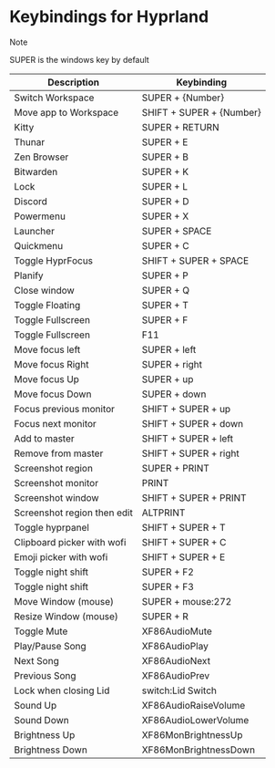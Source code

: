 [//]: # (This file is autogenerated)
# Keybindings for Hyprland

> [!NOTE]
> SUPER is the windows key by default

| Description | Keybinding |
| -- | -- |
| Switch Workspace | SUPER + {Number} |
| Move app to Workspace | SHIFT + SUPER + {Number} |
| Kitty | SUPER + RETURN |
| Thunar | SUPER + E |
| Zen Browser | SUPER + B |
| Bitwarden | SUPER + K |
| Lock | SUPER + L |
| Discord | SUPER + D |
| Powermenu | SUPER + X |
| Launcher | SUPER + SPACE |
| Quickmenu | SUPER + C |
| Toggle HyprFocus | SHIFT + SUPER + SPACE |
| Planify | SUPER + P |
| Close window | SUPER + Q |
| Toggle Floating | SUPER + T |
| Toggle Fullscreen | SUPER + F |
| Toggle Fullscreen | F11 |
| Move focus left | SUPER + left |
| Move focus Right | SUPER + right |
| Move focus Up | SUPER + up |
| Move focus Down | SUPER + down |
| Focus previous monitor | SHIFT + SUPER + up |
| Focus next monitor | SHIFT + SUPER + down |
| Add to master | SHIFT + SUPER + left |
| Remove from master | SHIFT + SUPER + right |
| Screenshot region | SUPER + PRINT |
| Screenshot monitor | PRINT |
| Screenshot window | SHIFT + SUPER + PRINT |
| Screenshot region then edit | ALTPRINT |
| Toggle hyprpanel | SHIFT + SUPER + T |
| Clipboard picker with wofi | SHIFT + SUPER + C |
| Emoji picker with wofi | SHIFT + SUPER + E |
| Toggle night shift | SUPER + F2 |
| Toggle night shift | SUPER + F3 |
| Move Window (mouse) | SUPER + mouse:272 |
| Resize Window (mouse) | SUPER + R |
| Toggle Mute | XF86AudioMute |
| Play/Pause Song | XF86AudioPlay |
| Next Song | XF86AudioNext |
| Previous Song | XF86AudioPrev |
| Lock when closing Lid | switch:Lid Switch |
| Sound Up | XF86AudioRaiseVolume |
| Sound Down | XF86AudioLowerVolume |
| Brightness Up | XF86MonBrightnessUp |
| Brightness Down | XF86MonBrightnessDown |
